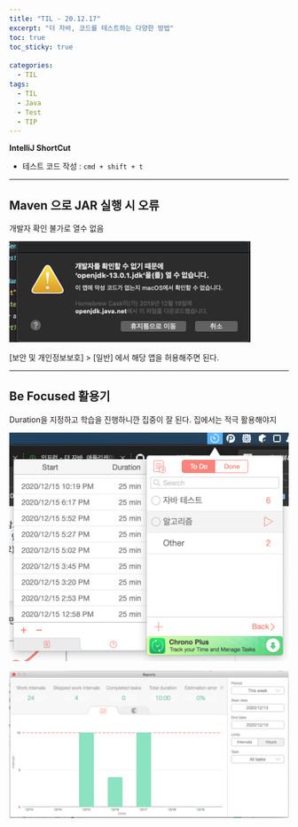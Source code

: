 ```yaml
---
title: "TIL - 20.12.17"
excerpt: "더 자바, 코드를 테스트하는 다양한 방법"
toc: true
toc_sticky: true

categories:
  - TIL
tags:
  - TIL
  - Java
  - Test
  - TIP
---
```


**IntelliJ ShortCut**
* 테스트 코드 작성 : `cmd + shift + t`

---

## Maven 으로 JAR 실행 시 오류

개발자 확인 불가로 열수 없음

![image-20201217231642094](../../../assets/images/TIL/image-20201217231642094.png)

[보안 및 개인정보보호] > [일반] 에서 해당 앱을 허용해주면 된다.


---


## Be Focused 활용기

Duration을 지정하고 학습을 진행하니깐 집중이 잘 된다. 집에서는 적극 활용해야지

![image-20201218141806470](../../../assets/images/TIL/image-20201218141806470.png)

![image-20201218141935429](../../../assets/images/TIL/image-20201218141935429.png)
